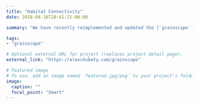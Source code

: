 ```yaml
---
title: "Habitat Connectivity"
date: 2018-04-16T20:41:21-06:00

summary: "We have recently reimplemented and updated the [`grainscape`](https://alexchubaty.com/grainscape) package for R for use in landscape connectivity, habitat, and protected area network analyses."

tags:
- "grainscape"

# Optional external URL for project (replaces project detail page).
external_link: "https://alexchubaty.com/grainscape"

# Featured image
# To use, add an image named `featured.jpg/png` to your project's folder.
image:
  caption: ""
  focal_point: "Smart"
---
```

